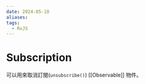 ```yaml
---
date: 2024-05-10
aliases: 
tags:
  - RxJS
---
```

# Subscription

可以用來取消訂閱(`unsubscribe()`) [[Observable]] 物件。